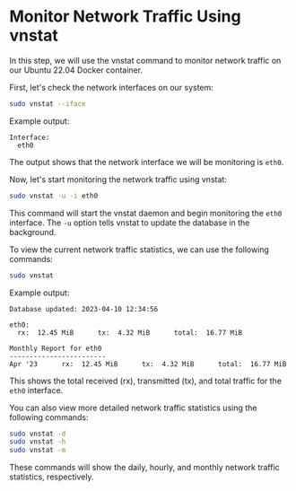 # Monitor Network Traffic Using vnstat

In this step, we will use the vnstat command to monitor network traffic on our Ubuntu 22.04 Docker container.

First, let's check the network interfaces on our system:

```bash
sudo vnstat --iface
```

Example output:

```
Interface:
  eth0
```

The output shows that the network interface we will be monitoring is `eth0`.

Now, let's start monitoring the network traffic using vnstat:

```bash
sudo vnstat -u -i eth0
```

This command will start the vnstat daemon and begin monitoring the `eth0` interface. The `-u` option tells vnstat to update the database in the background.

To view the current network traffic statistics, we can use the following commands:

```bash
sudo vnstat
```

Example output:

```
Database updated: 2023-04-10 12:34:56

eth0:
  rx:  12.45 MiB      tx:  4.32 MiB      total:  16.77 MiB

Monthly Report for eth0
------------------------
Apr '23      rx:  12.45 MiB      tx:  4.32 MiB      total:  16.77 MiB
```

This shows the total received (rx), transmitted (tx), and total traffic for the `eth0` interface.

You can also view more detailed network traffic statistics using the following commands:

```bash
sudo vnstat -d
sudo vnstat -h
sudo vnstat -m
```

These commands will show the daily, hourly, and monthly network traffic statistics, respectively.
